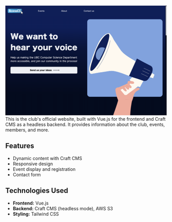 ![](homepage.png)
This is the club's official website, built with Vue.js for the frontend and Craft CMS as a headless backend. It provides information about the club, events, members, and more.

## Features
- Dynamic content with Craft CMS
- Responsive design
- Event display and registration
- Contact form

## Technologies Used
- **Frontend:** Vue.js
- **Backend:** Craft CMS (headless mode), AWS S3
- **Styling:** Tailwind CSS

